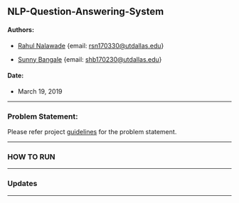 ## NLP-Question-Answering-System

#### Authors: 

- [Rahul Nalawade](https://github.com/rahul1947) 
  {email: rsn170330@utdallas.edu} 

- [Sunny Bangale](https://github.com/sunnybangale) 
  {email: shb170230@utdallas.edu}

#### Date:
- March 19, 2019
_______________________________________________________________________________

### Problem Statement: 

Please refer project [guidelines](https://github.com/rahul1947/NLP-Question-Answering-System/blob/master/Project_S19_NLP6320.pdf) for the problem statement.
_______________________________________________________________________________

### HOW TO RUN

_______________________________________________________________________________

### Updates

_______________________________________________________________________________


